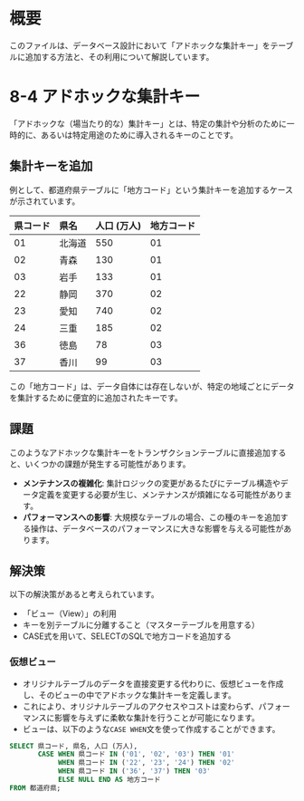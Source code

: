 # 概要
このファイルは、データベース設計において「アドホックな集計キー」をテーブルに追加する方法と、その利用について解説しています。

# 8-4 アドホックな集計キー
「アドホックな（場当たり的な）集計キー」とは、特定の集計や分析のために一時的に、あるいは特定用途のために導入されるキーのことです。

## 集計キーを追加
例として、都道府県テーブルに「地方コード」という集計キーを追加するケースが示されています。

| 県コード | 県名   | 人口 (万人) | 地方コード |
| :------- | :----- | :---------- | :--------- |
| 01       | 北海道 | 550         | 01         |
| 02       | 青森   | 130         | 01         |
| 03       | 岩手   | 133         | 01         |
| 22       | 静岡   | 370         | 02         |
| 23       | 愛知   | 740         | 02         |
| 24       | 三重   | 185         | 02         |
| 36       | 徳島   | 78          | 03         |
| 37       | 香川   | 99          | 03         |

この「地方コード」は、データ自体には存在しないが、特定の地域ごとにデータを集計するために便宜的に追加されたキーです。

## 課題
このようなアドホックな集計キーをトランザクションテーブルに直接追加すると、いくつかの課題が発生する可能性があります。

- **メンテナンスの複雑化**: 集計ロジックの変更があるたびにテーブル構造やデータ定義を変更する必要が生じ、メンテナンスが煩雑になる可能性があります。
- **パフォーマンスへの影響**: 大規模なテーブルの場合、この種のキーを追加する操作は、データベースのパフォーマンスに大きな影響を与える可能性があります。

## 解決策
以下の解決策があると考えられています。
- 「ビュー（View）」の利用
- キーを別テーブルに分離すること（マスターテーブルを用意する）
- CASE式を用いて、SELECTのSQLで地方コードを追加する

### 仮想ビュー
- オリジナルテーブルのデータを直接変更する代わりに、仮想ビューを作成し、そのビューの中でアドホックな集計キーを定義します。
- これにより、オリジナルテーブルのアクセスやコストは変わらず、パフォーマンスに影響を与えずに柔軟な集計を行うことが可能になります。
- ビューは、以下のような`CASE WHEN`文を使って作成することができます。

```sql
SELECT 県コード, 県名, 人口 (万人),
       CASE WHEN 県コード IN ('01', '02', '03') THEN '01'
            WHEN 県コード IN ('22', '23', '24') THEN '02'
            WHEN 県コード IN ('36', '37') THEN '03'
            ELSE NULL END AS 地方コード
FROM 都道府県;